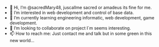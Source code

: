 - 👋 Hi, I’m @sacredMary48, juscallme sacred or amadeus its fine for me.
- 👀 I’m interested in web development and control of base data.
- 🌱 I’m currently learning engineering informatic, web development, game development.
- 💞️ I’m looking to collaborate on project I´m seems interesting.
- 📫 How to reach me: Just contact me and talk but in some green in this new world...

<!---
sacredMary48/sacredMary48 is a ✨ special ✨ repository because its `README.md` (this file) appears on your GitHub profile.
You can click the Preview link to take a look at your changes.
--->
